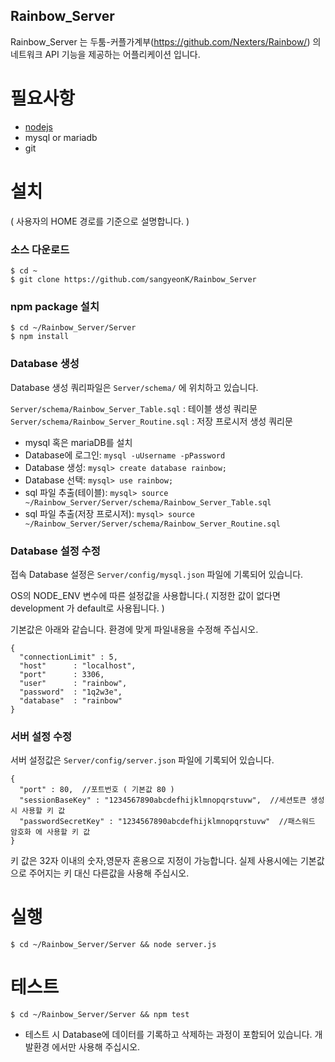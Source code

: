 ## Rainbow_Server

Rainbow_Server 는 두툼-커플가계부(https://github.com/Nexters/Rainbow/) 의 네트워크 API 기능을 제공하는 어플리케이션 입니다.

필요사항
=============

* [nodejs](http://nodejs.org/)
* mysql or mariadb
* git

설치 
================
( 사용자의 HOME 경로를 기준으로 설명합니다. )
### 소스 다운로드

    $ cd ~ 
    $ git clone https://github.com/sangyeonK/Rainbow_Server
  
    
### npm package 설치

    $ cd ~/Rainbow_Server/Server
    $ npm install
    
### Database 생성

Database 생성 쿼리파일은 `Server/schema/` 에 위치하고 있습니다.

`Server/schema/Rainbow_Server_Table.sql` : 테이블 생성 쿼리문
`Server/schema/Rainbow_Server_Routine.sql` : 저장 프로시저 생성 쿼리문

* mysql 혹은 mariaDB를 설치
* Database에 로그인: `mysql -uUsername -pPassword`
* Database 생성: `mysql> create database rainbow;`
* Database 선택: `mysql> use rainbow;`
* sql 파일 추출(테이블): `mysql> source ~/Rainbow_Server/Server/schema/Rainbow_Server_Table.sql`
* sql 파일 추출(저장 프로시저): `mysql> source ~/Rainbow_Server/Server/schema/Rainbow_Server_Routine.sql`

### Database 설정 수정

접속 Database 설정은 `Server/config/mysql.json` 파일에 기록되어 있습니다.

OS의 NODE_ENV 변수에 따른 설정값을 사용합니다.( 지정한 값이 없다면 development 가 default로 사용됩니다. )

기본값은 아래와 같습니다. 환경에 맞게 파일내용을 수정해 주십시오.
```
{
  "connectionLimit" : 5,
  "host"      : "localhost",
  "port"      : 3306,
  "user"      : "rainbow",
  "password"  : "1q2w3e",
  "database"  : "rainbow"
}
```

### 서버 설정 수정

서버 설정값은 `Server/config/server.json` 파일에 기록되어 있습니다.

```
{
  "port" : 80,  //포트번호 ( 기본값 80 )
  "sessionBaseKey" : "1234567890abcdefhijklmnopqrstuvw",  //세션토큰 생성시 사용할 키 값
  "passwordSecretKey" : "1234567890abcdefhijklmnopqrstuvw"  //패스워드 암호화 에 사용할 키 값
}
```

키 값은 32자 이내의 숫자,영문자 혼용으로 지정이 가능합니다.
실제 사용시에는 기본값으로 주어지는 키 대신 다른값을 사용해 주십시오.

실행
================

    $ cd ~/Rainbow_Server/Server && node server.js

테스트
================

    $ cd ~/Rainbow_Server/Server && npm test
    
* 테스트 시 Database에 데이터를 기록하고 삭제하는 과정이 포함되어 있습니다. 개발환경 에서만 사용해 주십시오.
